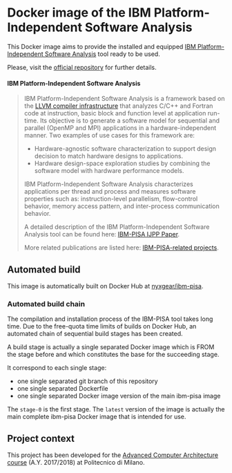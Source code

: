 # Docker image of the IBM Platform-Independent Software Analysis

This Docker image aims to provide the installed and equipped [IBM Platform-Independent Software Analysis]
tool ready to be used.

Please, visit the [official repository] for further details.


#### IBM Platform-Independent Software Analysis

> IBM Platform-Independent Software Analysis is a framework based on the 
> [LLVM compiler infrastructure] that analyzes C/C++ and Fortran code at 
> instruction, basic block and function level at application run-time. 
> Its objective is to generate a software model for sequential and parallel 
> (OpenMP and MPI) applications in a hardware-independent manner. Two examples of 
> use cases for this framework are: 
> 
>   - Hardware-agnostic software characterization to support design decision to
>    match hardware designs to applications.
>   - Hardware design-space exploration studies by combining the software model 
>    with hardware performance models.
> 
> IBM Platform-Independent Software Analysis characterizes applications per thread
> and process and measures software properties such as: instruction-level 
> parallelism, flow-control behavior, memory access pattern, and inter-process 
> communication behavior. 
>
> A detailed description of the IBM Platform-Independent Software Analysis tool 
> can be found here: [IBM-PISA IJPP Paper].
>
> More related publications are listed here: [IBM-PISA-related projects].



## Automated build

This image is automatically built on Docker Hub at [nyxgear/ibm-pisa].


### Automated build chain

The compilation and installation process of the IBM-PISA tool takes long time.
Due to the free-quota time limits of builds on Docker Hub, an automated chain
of sequential build stages has been created.

A build stage is actually a single separated Docker image which is FROM the stage
before and which constitutes the base for the succeeding stage.

It correspond to each single stage:

- one single separated git branch of this repository
- one single separated Dockerfile
- one single separated Docker image version of the main ibm-pisa image

The `stage-0` is the first stage. The `latest` version of the image is actually the 
main complete ibm-pisa Docker image that is intended for use.


## Project context

This project has been developed for the [Advanced Computer Architecture course] 
(A.Y. 2017/2018) at Politecnico di Milano.


[IBM Platform-Independent Software Analysis]: https://github.com/exabounds/ibm-pisa
[official repository]: https://github.com/exabounds/ibm-pisa
[LLVM compiler infrastructure]: http://llvm.org/
[IBM-PISA-related projects]: http://researcher.watson.ibm.com/researcher/view_group_pubs.php?grp=6395
[IBM-PISA IJPP Paper]: https://doi.org/10.1007/s10766-016-0410-0
[nyxgear/ibm-pisa]: https://hub.docker.com/r/nyxgear/nyxgear/ibm-pisa/
[Advanced Computer Architecture course]: https://www4.ceda.polimi.it/manifesti/manifesti/controller/ManifestoPublic.do?EVN_DETTAGLIO_RIGA_MANIFESTO=evento&aa=2017&k_cf=225&k_corso_la=481&k_indir=T2A&codDescr=088949&lang=IT&semestre=2&anno_corso=1&idItemOfferta=131292&idRiga=216832

